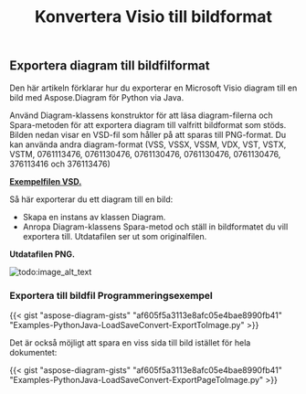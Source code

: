 ﻿---
title:  Konvertera Visio till bildformat
linktitle: Konvertera Visio till bilder
type: docs
weight: 20
url: /sv/python-java/convert-visio-to-image/
description: This topic show you how to convert Visio to various images formats using Aspose.Diagram for Python via Java. Convert Visio,VSD, VSS, VDW, VST, VSDX, VSSX, VSTX, VSDM, VSTM, VSSM to PNG, JPEG, BMP images with a några rader kod.
---
## **Exportera diagram till bildfilformat**
Den här artikeln förklarar hur du exporterar en Microsoft Visio diagram till en bild med Aspose.Diagram för Python via Java.

Använd Diagram-klassens konstruktor för att läsa diagram-filerna och Spara-metoden för att exportera diagram till valfritt bildformat som stöds. Bilden nedan visar en VSD-fil som håller på att sparas till PNG-format. Du kan använda andra diagram-format (VSS, VSSX, VSSM, VDX, VST, VSTX, VSTM, 0761113476, 0761130476, 0761130476, 0761130476, 0761130476, 376113416 och 376113476)

**[Exempelfilen VSD.](ExportToImage.vsd)**

Så här exporterar du ett diagram till en bild:

- Skapa en instans av klassen Diagram.
- Anropa Diagram-klassens Spara-metod och ställ in bildformatet du vill exportera till. Utdatafilen ser ut som originalfilen.

**Utdatafilen PNG.**

![todo:image_alt_text](ExportToImage.png)
### **Exportera till bildfil Programmeringsexempel**
{{< gist "aspose-diagram-gists" "af605f5a3113e8afc05e4bae8990fb41" "Examples-PythonJava-LoadSaveConvert-ExportToImage.py" >}}

Det är också möjligt att spara en viss sida till bild istället för hela dokumentet:

{{< gist "aspose-diagram-gists" "af605f5a3113e8afc05e4bae8990fb41" "Examples-PythonJava-LoadSaveConvert-ExportPageToImage.py" >}}
